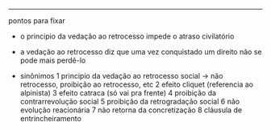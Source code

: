 
---

pontos para fixar

- o principio da vedação ao retrocesso impede o atraso civilatório
  
- a vedação ao retrocesso diz que uma vez conquistado um direito não se pode mais perdê-lo
  
- sinônimos
	1 principio da vedação ao retrocesso social -> não retrocesso, proibição ao retrocesso, etc
	2 efeito cliquet (referencia ao alpinista)
	3 efeito catraca (só vai pra frente)
	4 proibição da contrarrevolução social
	5 proibição da retrogradação social
	6 não evolução reacionária
	7 não retorna da concretização
	8 cláusula de entrincheiramento